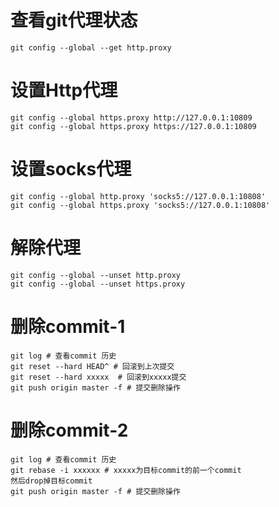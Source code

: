 # 查看git代理状态
```
git config --global --get http.proxy
```
# 设置Http代理
```
git config --global https.proxy http://127.0.0.1:10809
git config --global https.proxy https://127.0.0.1:10809
```
# 设置socks代理
```
git config --global http.proxy 'socks5://127.0.0.1:10808'
git config --global https.proxy 'socks5://127.0.0.1:10808'
```

# 解除代理
```
git config --global --unset http.proxy
git config --global --unset https.proxy
```
# 删除commit-1
```
git log # 查看commit 历史
git reset --hard HEAD^ # 回滚到上次提交
git reset --hard xxxxx  # 回滚到xxxxx提交
git push origin master -f # 提交删除操作
```
# 删除commit-2
```
git log # 查看commit 历史
git rebase -i xxxxxx # xxxxx为目标commit的前一个commit
然后drop掉目标commit
git push origin master -f # 提交删除操作
```

